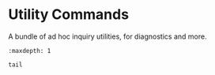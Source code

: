 # Utility Commands

A bundle of ad hoc inquiry utilities, for diagnostics and more.

```{toctree}
:maxdepth: 1

tail
```
